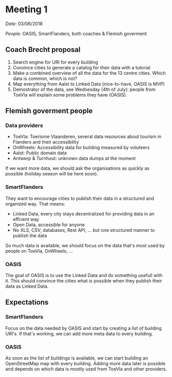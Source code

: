 # Meeting 1

*Date*: 03/06/2018

*People*: OASIS, SmartFlanders, both coaches & Flemish goverment

## Coach Brecht proposal

1. Search engine for URI for every building
2. Convince cities to generate a catalog for their data with a tutorial
3. Make a combined overview of all the data for the 13 centre cities. Which data is common, which is not?
4. Map everything from Aalst to Linked Data (nice-to-have, OASIS is MVP)
5. Demostrator of the data, see Wednesday (4th of July): people from ToeVla will explain some problems they have (OASIS).

## Flemish goverment people

### Data providers

- ToeVla: Toerisme Vlaanderen, several data resources about tourism in Flanders and their accessibility
- OnWheels: Accessibility data for building measured by voluteers
- Aalst: Public domain data
- Antwerp & Turnhout: unknown data dumps at the moment

If we want more data, we should ask the organisations as quickly as possible (holiday season will be here soon).

### SmartFlanders

They want to encourage cities to publish their data in a structured and organized way.
That means:

- Linked Data, every city stays decentralized for providing data in an effcient way
- Open Data, accessible for anyone
- No XLS, CSV, databases, Rest API, ... but one structured manner to publish the data

So much data is available, we should focus on the data that's most used by people on ToeVla, OnWheels, ...

### OASIS

The goal of OASIS is to use the Linked Data and do something usefull with it.
This should convince the cities what is possible when they publish their data as Linked Data.


## Expectations

### SmartFlanders

Focus on the data needed by OASIS and start by creating a list of building URI's.
If that's working, we can add more meta data to every building.

### OASIS

As soon as the list of buildings is available, we can start building an OpenStreetMap map with every building.
Adding more data later is possible and depends on which data is mostly used from ToeVla and other providers.

